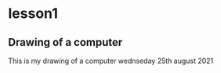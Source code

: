 # lesson1 

## Drawing of a computer
This is my drawing of a computer wednseday 25th august 2021

![]()
